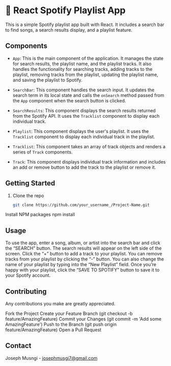 # 🚀 React Spotify Playlist App

This is a simple Spotify playlist app built with React. It includes a search bar to find songs, a search results display, and a playlist feature.

## Components

- `App`: This is the main component of the application. It manages the state for search results, the playlist name, and the playlist tracks. It also handles the functionality for searching tracks, adding tracks to the playlist, removing tracks from the playlist, updating the playlist name, and saving the playlist to Spotify.

- `SearchBar`: This component handles the search input. It updates the search term in its local state and calls the `onSearch` method passed from the `App` component when the search button is clicked.

- `SearchResults`: This component displays the search results returned from the Spotify API. It uses the `Tracklist` component to display each individual track.

- `Playlist`: This component displays the user's playlist. It uses the `Tracklist` component to display each individual track in the playlist.

- `Tracklist`: This component takes an array of track objects and renders a series of `Track` components.

- `Track`: This component displays individual track information and includes an add or remove button to add the track to the playlist or remove it.

## Getting Started

1. Clone the repo
   ```sh
   git clone https://github.com/your_username_/Project-Name.git

Install NPM packages
npm install

## Usage
To use the app, enter a song, album, or artist into the search bar and click the “SEARCH” button. The search results will appear on the left side of the screen. Click the “+” button to add a track to your playlist. You can remove tracks from your playlist by clicking the “-” button. You can also change the name of your playlist by typing into the “New Playlist” field. Once you’re happy with your playlist, click the “SAVE TO SPOTIFY” button to save it to your Spotify account.

## Contributing
Any contributions you make are greatly appreciated.

Fork the Project
Create your Feature Branch (git checkout -b feature/AmazingFeature)
Commit your Changes (git commit -m 'Add some AmazingFeature')
Push to the Branch (git push origin feature/AmazingFeature)
Open a Pull Request

## Contact
Joseph Musngi - josephmusgi7@gmail.com
